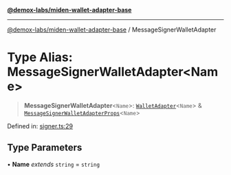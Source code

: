 [**@demox-labs/miden-wallet-adapter-base**](../README.md)

***

[@demox-labs/miden-wallet-adapter-base](../globals.md) / MessageSignerWalletAdapter

# Type Alias: MessageSignerWalletAdapter\<Name\>

> **MessageSignerWalletAdapter**\<`Name`\>: [`WalletAdapter`](WalletAdapter.md)\<`Name`\> & [`MessageSignerWalletAdapterProps`](../interfaces/MessageSignerWalletAdapterProps.md)\<`Name`\>

Defined in: [signer.ts:29](https://github.com/demox-labs/miden-wallet-adapter/blob/4e4ca8998b01f40befb8850757ab37009c071cf2/packages/core/base/signer.ts#L29)

## Type Parameters

• **Name** *extends* `string` = `string`
